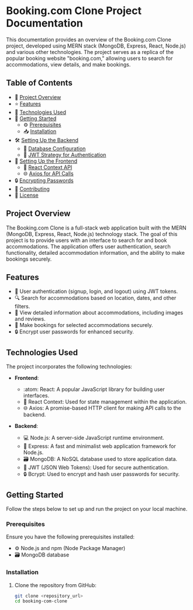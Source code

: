 # Booking.com Clone Project Documentation

This documentation provides an overview of the Booking.com Clone project, developed using MERN stack (MongoDB, Express, React, Node.js) and various other technologies. The project serves as a replica of the popular booking website "booking.com," allowing users to search for accommodations, view details, and make bookings.

## Table of Contents

- :house_with_garden: [Project Overview](#project-overview)
- :star: [Features](#features)
- :wrench: [Technologies Used](#technologies-used)
- :rocket: [Getting Started](#getting-started)
  - :gear: [Prerequisites](#prerequisites)
  - :inbox_tray: [Installation](#installation)
- :hammer_and_wrench: [Setting Up the Backend](#setting-up-the-backend)
  - :file_folder: [Database Configuration](#database-configuration)
  - :closed_lock_with_key: [JWT Strategy for Authentication](#jwt-strategy-for-authentication)
- :art: [Setting Up the Frontend](#setting-up-the-frontend)
  - :arrows_counterclockwise: [React Context API](#react-context-api)
  - :globe_with_meridians: [Axios for API Calls](#axios-for-api-calls)
- :lock: [Encrypting Passwords](#encrypting-passwords)
- :busts_in_silhouette: [Contributing](#contributing)
- :page_with_curl: [License](#license)

## Project Overview

The Booking.com Clone is a full-stack web application built with the MERN (MongoDB, Express, React, Node.js) technology stack. The goal of this project is to provide users with an interface to search for and book accommodations. The application offers user authentication, search functionality, detailed accommodation information, and the ability to make bookings securely.

## Features

- :door: User authentication (signup, login, and logout) using JWT tokens.
- :mag: Search for accommodations based on location, dates, and other filters.
- :hotel: View detailed information about accommodations, including images and reviews.
- :pencil: Make bookings for selected accommodations securely.
- :lock: Encrypt user passwords for enhanced security.

## Technologies Used

The project incorporates the following technologies:

- **Frontend**: 
  - :atom: React: A popular JavaScript library for building user interfaces.
  - :arrows_counterclockwise: React Context: Used for state management within the application.
  - :globe_with_meridians: Axios: A promise-based HTTP client for making API calls to the backend.
  
- **Backend**: 
  - :computer: Node.js: A server-side JavaScript runtime environment.
  - :rocket: Express: A fast and minimalist web application framework for Node.js.
  - :card_file_box: MongoDB: A NoSQL database used to store application data.
  - :closed_lock_with_key: JWT (JSON Web Tokens): Used for secure authentication.
  - :lock: Bcrypt: Used to encrypt and hash user passwords for security.

## Getting Started

Follow the steps below to set up and run the project on your local machine.

### Prerequisites

Ensure you have the following prerequisites installed:

- :gear: Node.js and npm (Node Package Manager)
- :card_file_box: MongoDB database

### Installation

1. Clone the repository from GitHub:

   ```bash
   git clone <repository_url>
   cd booking-com-clone
